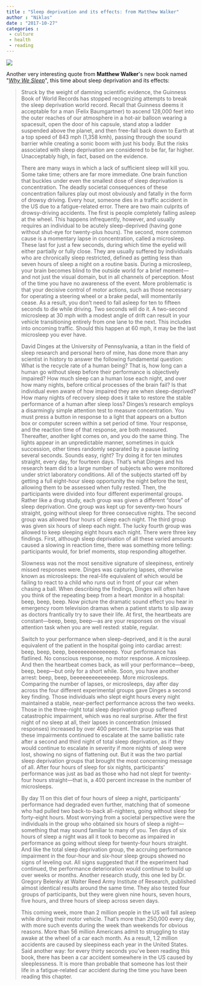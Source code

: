 ```yaml
---
title : "Sleep deprivation and its effects: from Matthew Walker"
author : "Niklas"
date : "2017-10-27"
categories : 
 - culture
 - health
 - reading
---
```


[![](https://niklasblog.com/wp-content/why-we-sleep-9781501144318_hr.jpg)](https://niklasblog.com/wp-content/why-we-sleep-9781501144318_hr.jpg)

Another very interesting quote from **Matthew Walker**'s new book named "_[Why We Sleep](http://www.simonandschuster.com/books/Why-We-Sleep/Matthew-Walker/9781501144318)_", this time about sleep deprivation and its effects:

> Struck by the weight of damning scientific evidence, the Guinness Book of World Records has stopped recognizing attempts to break the sleep deprivation world record. Recall that Guinness deems it acceptable for a man (Felix Baumgartner) to ascend 128,000 feet into the outer reaches of our atmosphere in a hot-air balloon wearing a spacesuit, open the door of his capsule, stand atop a ladder suspended above the planet, and then free-fall back down to Earth at a top speed of 843 mph (1,358 kmh), passing through the sound barrier while creating a sonic boom with just his body. But the risks associated with sleep deprivation are considered to be far, far higher. Unacceptably high, in fact, based on the evidence.
> 
> There are many ways in which a lack of sufficient sleep will kill you. Some take time; others are far more immediate. One brain function that buckles under even the smallest dose of sleep deprivation is concentration. The deadly societal consequences of these concentration failures play out most obviously and fatally in the form of drowsy driving. Every hour, someone dies in a traffic accident in the US due to a fatigue-related error. There are two main culprits of drowsy-driving accidents. The first is people completely falling asleep at the wheel. This happens infrequently, however, and usually requires an individual to be acutely sleep-deprived (having gone without shut-eye for twenty-plus hours). The second, more common cause is a momentary lapse in concentration, called a microsleep. These last for just a few seconds, during which time the eyelid will either partially or fully close. They are usually suffered by individuals who are chronically sleep restricted, defined as getting less than seven hours of sleep a night on a routine basis. During a microsleep, your brain becomes blind to the outside world for a brief moment—and not just the visual domain, but in all channels of perception. Most of the time you have no awareness of the event. More problematic is that your decisive control of motor actions, such as those necessary for operating a steering wheel or a brake pedal, will momentarily cease. As a result, you don’t need to fall asleep for ten to fifteen seconds to die while driving. Two seconds will do it. A two-second microsleep at 30 mph with a modest angle of drift can result in your vehicle transitioning entirely from one lane to the next. This includes into oncoming traffic. Should this happen at 60 mph, it may be the last microsleep you ever have.
> 
> David Dinges at the University of Pennsylvania, a titan in the field of sleep research and personal hero of mine, has done more than any scientist in history to answer the following fundamental question: What is the recycle rate of a human being? That is, how long can a human go without sleep before their performance is objectively impaired? How much sleep can a human lose each night, and over how many nights, before critical processes of the brain fail? Is that individual even aware of how impaired they are when sleep-deprived? How many nights of recovery sleep does it take to restore the stable performance of a human after sleep loss? Dinges’s research employs a disarmingly simple attention test to measure concentration. You must press a button in response to a light that appears on a button box or computer screen within a set period of time. Your response, and the reaction time of that response, are both measured. Thereafter, another light comes on, and you do the same thing. The lights appear in an unpredictable manner, sometimes in quick succession, other times randomly separated by a pause lasting several seconds. Sounds easy, right? Try doing it for ten minutes straight, every day, for fourteen days. That’s what Dinges and his research team did to a large number of subjects who were monitored under strict laboratory conditions. All of the subjects started off by getting a full eight-hour sleep opportunity the night before the test, allowing them to be assessed when fully rested. Then, the participants were divided into four different experimental groups. Rather like a drug study, each group was given a different “dose” of sleep deprivation. One group was kept up for seventy-two hours straight, going without sleep for three consecutive nights. The second group was allowed four hours of sleep each night. The third group was given six hours of sleep each night. The lucky fourth group was allowed to keep sleeping eight hours each night. There were three key findings. First, although sleep deprivation of all these varied amounts caused a slowing in reaction time, there was something more telling: participants would, for brief moments, stop responding altogether.
> 
> Slowness was not the most sensitive signature of sleepiness, entirely missed responses were. Dinges was capturing lapses, otherwise known as microsleeps: the real-life equivalent of which would be failing to react to a child who runs out in front of your car when chasing a ball. When describing the findings, Dinges will often have you think of the repeating beep from a heart monitor in a hospital: beep, beep, beep. Now picture the dramatic sound effect you hear in emergency room television dramas when a patient starts to slip away as doctors frantically try to save their life. At first, the heartbeats are constant—beep, beep, beep—as are your responses on the visual attention task when you are well rested: stable, regular.
> 
> Switch to your performance when sleep-deprived, and it is the aural equivalent of the patient in the hospital going into cardiac arrest: beep, beep, beep, beeeeeeeeeeeeeep. Your performance has flatlined. No conscious response, no motor response. A microsleep. And then the heartbeat comes back, as will your performance—beep, beep, beep—but only for a short while. Soon, you have another arrest: beep, beep, beeeeeeeeeeeeeep. More microsleeps. Comparing the number of lapses, or microsleeps, day after day across the four different experimental groups gave Dinges a second key finding. Those individuals who slept eight hours every night maintained a stable, near-perfect performance across the two weeks. Those in the three-night total sleep deprivation group suffered catastrophic impairment, which was no real surprise. After the first night of no sleep at all, their lapses in concentration (missed responses) increased by over 400 percent. The surprise was that these impairments continued to escalate at the same ballistic rate after a second and third night of total sleep deprivation, as if they would continue to escalate in severity if more nights of sleep were lost, showing no signs of flattening out. But it was the two partial sleep deprivation groups that brought the most concerning message of all. After four hours of sleep for six nights, participants’ performance was just as bad as those who had not slept for twenty-four hours straight—that is, a 400 percent increase in the number of microsleeps.
> 
> By day 11 on this diet of four hours of sleep a night, participants’ performance had degraded even further, matching that of someone who had pulled two back-to-back all-nighters, going without sleep for forty-eight hours. Most worrying from a societal perspective were the individuals in the group who obtained six hours of sleep a night—something that may sound familiar to many of you. Ten days of six hours of sleep a night was all it took to become as impaired in performance as going without sleep for twenty-four hours straight. And like the total sleep deprivation group, the accruing performance impairment in the four-hour and six-hour sleep groups showed no signs of leveling out. All signs suggested that if the experiment had continued, the performance deterioration would continue to build up over weeks or months. Another research study, this one led by Dr. Gregory Belenky at Walter Reed Army Institute of Research, published almost identical results around the same time. They also tested four groups of participants, but they were given nine hours, seven hours, five hours, and three hours of sleep across seven days.
> 
> This coming week, more than 2 million people in the US will fall asleep while driving their motor vehicle. That’s more than 250,000 every day, with more such events during the week than weekends for obvious reasons. More than 56 million Americans admit to struggling to stay awake at the wheel of a car each month. As a result, 1.2 million accidents are caused by sleepiness each year in the United States. Said another way: for every thirty seconds you’ve been reading this book, there has been a car accident somewhere in the US caused by sleeplessness. It is more than probable that someone has lost their life in a fatigue-related car accident during the time you have been reading this chapter.
